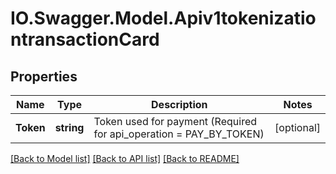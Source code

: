 # IO.Swagger.Model.Apiv1tokenizationtransactionCard
## Properties

Name | Type | Description | Notes
------------ | ------------- | ------------- | -------------
**Token** | **string** | Token used for payment (Required for api_operation &#x3D; PAY_BY_TOKEN) | [optional] 

[[Back to Model list]](../README.md#documentation-for-models) [[Back to API list]](../README.md#documentation-for-api-endpoints) [[Back to README]](../README.md)


